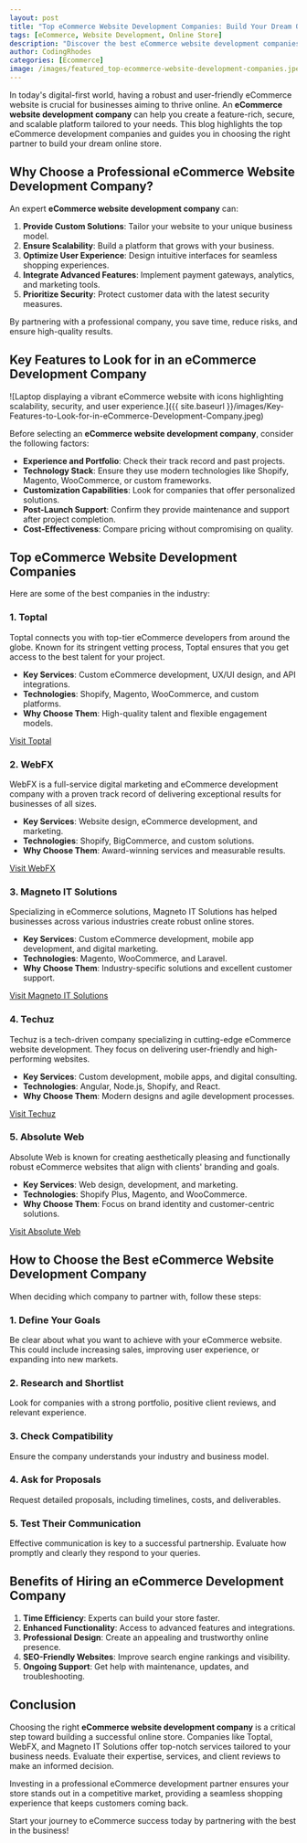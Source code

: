 ```yaml
---
layout: post
title: "Top eCommerce Website Development Companies: Build Your Dream Online Store Today"
tags: [eCommerce, Website Development, Online Store]
description: "Discover the best eCommerce website development companies to build your online store. Learn how to choose the right eCommerce development company for your business."
author: CodingRhodes
categories: [Ecommerce]
image: /images/featured_top-ecommerce-website-development-companies.jpeg
---
```


In today's digital-first world, having a robust and user-friendly eCommerce website is crucial for businesses aiming to thrive online. An **eCommerce website development company** can help you create a feature-rich, secure, and scalable platform tailored to your needs. This blog highlights the top eCommerce development companies and guides you in choosing the right partner to build your dream online store.

## Why Choose a Professional eCommerce Website Development Company?

An expert **eCommerce website development company** can:

1. **Provide Custom Solutions**: Tailor your website to your unique business model.
2. **Ensure Scalability**: Build a platform that grows with your business.
3. **Optimize User Experience**: Design intuitive interfaces for seamless shopping experiences.
4. **Integrate Advanced Features**: Implement payment gateways, analytics, and marketing tools.
5. **Prioritize Security**: Protect customer data with the latest security measures.

By partnering with a professional company, you save time, reduce risks, and ensure high-quality results.

## Key Features to Look for in an eCommerce Development Company

![Laptop displaying a vibrant eCommerce website with icons highlighting scalability, security, and user experience.]({{ site.baseurl }}/images/Key-Features-to-Look-for-in-eCommerce-Development-Company.jpeg)

Before selecting an **eCommerce website development company**, consider the following factors:

- **Experience and Portfolio**: Check their track record and past projects.
- **Technology Stack**: Ensure they use modern technologies like Shopify, Magento, WooCommerce, or custom frameworks.
- **Customization Capabilities**: Look for companies that offer personalized solutions.
- **Post-Launch Support**: Confirm they provide maintenance and support after project completion.
- **Cost-Effectiveness**: Compare pricing without compromising on quality.

## Top eCommerce Website Development Companies

Here are some of the best companies in the industry:

### 1. **Toptal**

Toptal connects you with top-tier eCommerce developers from around the globe. Known for its stringent vetting process, Toptal ensures that you get access to the best talent for your project.

- **Key Services**: Custom eCommerce development, UX/UI design, and API integrations.
- **Technologies**: Shopify, Magento, WooCommerce, and custom platforms.
- **Why Choose Them**: High-quality talent and flexible engagement models.

[Visit Toptal](https://www.toptal.com)

### 2. **WebFX**

WebFX is a full-service digital marketing and eCommerce development company with a proven track record of delivering exceptional results for businesses of all sizes.

- **Key Services**: Website design, eCommerce development, and marketing.
- **Technologies**: Shopify, BigCommerce, and custom solutions.
- **Why Choose Them**: Award-winning services and measurable results.

[Visit WebFX](https://www.webfx.com)

### 3. **Magneto IT Solutions**

Specializing in eCommerce solutions, Magneto IT Solutions has helped businesses across various industries create robust online stores.

- **Key Services**: Custom eCommerce development, mobile app development, and digital marketing.
- **Technologies**: Magento, WooCommerce, and Laravel.
- **Why Choose Them**: Industry-specific solutions and excellent customer support.

[Visit Magneto IT Solutions](https://magnetoitsolutions.com)

### 4. **Techuz**

Techuz is a tech-driven company specializing in cutting-edge eCommerce website development. They focus on delivering user-friendly and high-performing websites.

- **Key Services**: Custom development, mobile apps, and digital consulting.
- **Technologies**: Angular, Node.js, Shopify, and React.
- **Why Choose Them**: Modern designs and agile development processes.

[Visit Techuz](https://www.techuz.com)

### 5. **Absolute Web**

Absolute Web is known for creating aesthetically pleasing and functionally robust eCommerce websites that align with clients' branding and goals.

- **Key Services**: Web design, development, and marketing.
- **Technologies**: Shopify Plus, Magento, and WooCommerce.
- **Why Choose Them**: Focus on brand identity and customer-centric solutions.

[Visit Absolute Web](https://www.absoluteweb.com)

## How to Choose the Best eCommerce Website Development Company

When deciding which company to partner with, follow these steps:

### 1. **Define Your Goals**

Be clear about what you want to achieve with your eCommerce website. This could include increasing sales, improving user experience, or expanding into new markets.

### 2. **Research and Shortlist**

Look for companies with a strong portfolio, positive client reviews, and relevant experience.

### 3. **Check Compatibility**

Ensure the company understands your industry and business model.

### 4. **Ask for Proposals**

Request detailed proposals, including timelines, costs, and deliverables.

### 5. **Test Their Communication**

Effective communication is key to a successful partnership. Evaluate how promptly and clearly they respond to your queries.

## Benefits of Hiring an eCommerce Development Company

1. **Time Efficiency**: Experts can build your store faster.
2. **Enhanced Functionality**: Access to advanced features and integrations.
3. **Professional Design**: Create an appealing and trustworthy online presence.
4. **SEO-Friendly Websites**: Improve search engine rankings and visibility.
5. **Ongoing Support**: Get help with maintenance, updates, and troubleshooting.

## Conclusion

Choosing the right **eCommerce website development company** is a critical step toward building a successful online store. Companies like Toptal, WebFX, and Magneto IT Solutions offer top-notch services tailored to your business needs. Evaluate their expertise, services, and client reviews to make an informed decision.

Investing in a professional eCommerce development partner ensures your store stands out in a competitive market, providing a seamless shopping experience that keeps customers coming back.

Start your journey to eCommerce success today by partnering with the best in the business!

